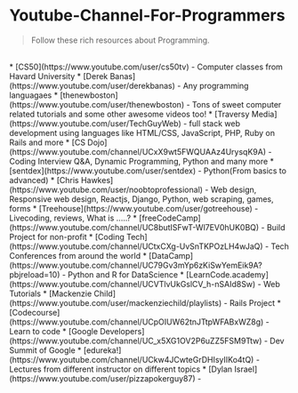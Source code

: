 # Youtube-Channel-For-Programmers
>Follow these rich resources about Programming.
<br>
* [CS50](https://www.youtube.com/user/cs50tv) - Computer classes from Havard University
* [Derek Banas](https://www.youtube.com/user/derekbanas) - Any programming languagaes
* [thenewboston](https://www.youtube.com/user/thenewboston) - Tons of sweet computer related tutorials and some other awesome videos too!
* [Traversy Media](https://www.youtube.com/user/TechGuyWeb) - full stack web development using languages like HTML/CSS, JavaScript, PHP, Ruby on Rails and more
* [CS Dojo](https://www.youtube.com/channel/UCxX9wt5FWQUAAz4UrysqK9A) - Coding Interview Q&A, Dynamic Programming, Python and many more
* [sentdex](https://www.youtube.com/user/sentdex) - Python(From basics to advanced)
* [Chris Hawkes](https://www.youtube.com/user/noobtoprofessional) - Web design, Responsive web design, Reactjs, Django, Python, web scraping, games, forms
* [Treehouse](https://www.youtube.com/user/gotreehouse) - Livecoding, reviews, What is .....?
* [freeCodeCamp](https://www.youtube.com/channel/UC8butISFwT-Wl7EV0hUK0BQ) - Build Project for non-profit 
* [Coding Tech](https://www.youtube.com/channel/UCtxCXg-UvSnTKPOzLH4wJaQ) - Tech Conferences from around the world
* [DataCamp](https://www.youtube.com/channel/UC79Gv3mYp6zKiSwYemEik9A?pbjreload=10) - Python and R for DataScience
* [LearnCode.academy](https://www.youtube.com/channel/UCVTlvUkGslCV_h-nSAId8Sw) - Web Tutorials
* [Mackenzie Child](https://www.youtube.com/user/mackenziechild/playlists) - Rails Project
* [Codecourse](https://www.youtube.com/channel/UCpOIUW62tnJTtpWFABxWZ8g) - Learn to code
* [Google Developers](https://www.youtube.com/channel/UC_x5XG1OV2P6uZZ5FSM9Ttw) - Dev Summit of Google
* [edureka!](https://www.youtube.com/channel/UCkw4JCwteGrDHIsyIIKo4tQ) - Lectures from different instructor on different topics
* [Dylan Israel](https://www.youtube.com/user/pizzapokerguy87) - 


